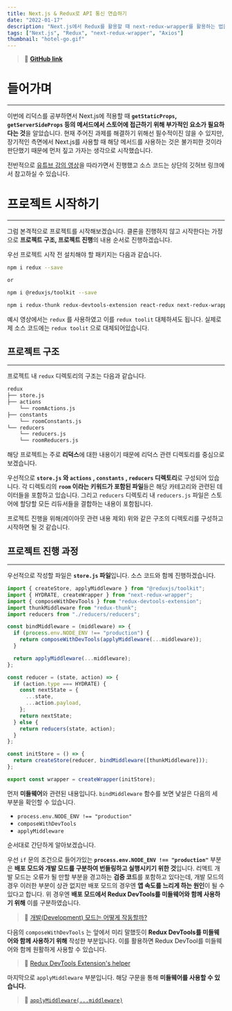 ```yaml
---
title: Next.js & Redux로 API 통신 연습하기
date: "2022-01-17"
description: "Next.js에서 Redux를 활용할 때 next-redux-wrapper를 활용하는 법을 알아봅시다."
tags: ["Next.js", "Redux", "next-redux-wrapper", "Axios"]
thumbnail: "hotel-go.gif"
---
```


> 🔗 **[GitHub link](https://github.com/p-acid/nextjs-redux-practice)**

# 들어가며

---

이번에 리덕스를 공부하면서 Next.js에 적용할 때 **`getStaticProps`, `getServerSideProps` 등의 메서드에서 스토어에 접근하기 위해 부가적인 요소가 필요하다는 것**을 알았습니다. 현재 주어진 과제를 해결하기 위해선 필수적이진 않을 수 있지만, 장기적인 측면에서 Next.js를 사용할 때 해당 메서드를 사용하는 것은 불가피한 것이라 판단했기 때문에 먼저 짚고 가자는 생각으로 시작했습니다.

전반적으로 [유튜브 강의 영상](https://www.youtube.com/watch?v=HC5zazD92ps)을 따라가면서 진행했고 소스 코드는 상단의 깃허브 링크에서 참고하실 수 있습니다.

# 프로젝트 시작하기

---

그럼 본격적으로 프로젝트를 시작해보겠습니다. 클론을 진행하지 않고 시작한다는 가정으로 **프로젝트 구조, 프로젝트 진행**의 내용 순서로 진행하겠습니다.

우선 프로젝트 시작 전 설치해야 할 패키지는 다음과 같습니다.

```sh
npm i redux --save

or

npm i @reduxjs/toolkit --save
```

```sh
npm i redux-thunk redux-devtools-extension react-redux next-redux-wrapper --save
```

예시 영상에서는 `redux` 를 사용하였고 이를 `redux toolit` 대체하셔도 됩니다. 실제로 제 소스 코드에는 `redux toolit` 으로 대체되어있습니다.

## 프로젝트 구조

---

프로젝트 내 `redux` 디렉토리의 구조는 다음과 같습니다.

```sh
redux
├── store.js
├── actions
    └── roomActions.js
├── constants
    └── roomConstants.js
└── reducers
    └── reducers.js
    └── roomReducers.js

```

해당 프로젝트는 주로 **리덕스**에 대한 내용이기 때문에 리덕스 관련 디렉토리를 중심으로 보겠습니다.

우선적으로 **`store.js` 와 `actions` , `constants` , `reducers` 디렉토리**로 구성되어 있습니다. 각 디렉토리의 **`room` 이라는 키워드가 포함된 파일**들은 해당 카테고리와 관련된 데이터들을 포함하고 있습니다. 그리고 `reducers` 디렉토리 내 `reducers.js` 파일은 스토어에 할당할 모든 리듀서들을 결합하는 내용이 포함됩니다.

프로젝트 진행을 위해(레이아웃 관련 내용 제외) 위와 같은 구조의 디렉토리를 구성하고 시작하면 될 것 같습니다.

## 프로젝트 진행 과정

---

우선적으로 작성할 파일은 **`store.js` 파일**입니다. 소스 코드와 함께 진행하겠습니다.

```js
import { createStore, applyMiddleware } from "@reduxjs/toolkit";
import { HYDRATE, createWrapper } from "next-redux-wrapper";
import { composeWithDevTools } from "redux-devtools-extension";
import thunkMiddleware from "redux-thunk";
import reducers from "./reducers/reducers";

const bindMiddleware = (middleware) => {
  if (process.env.NODE_ENV !== "production") {
    return composeWithDevTools(applyMiddleware(...middleware));
  }

  return applyMiddleware(...middleware);
};

const reducer = (state, action) => {
  if (action.type === HYDRATE) {
    const nextState = {
      ...state,
      ...action.payload,
    };
    return nextState;
  } else {
    return reducers(state, action);
  }
};

const initStore = () => {
  return createStore(reducer, bindMiddleware([thunkMiddleware]));
};

export const wrapper = createWrapper(initStore);
```

먼저 **미들웨어**와 관련된 내용입니다. `bindMiddleware` 함수를 보면 낯설은 다음의 세 부분을 확인할 수 있습니다.

- `process.env.NODE_ENV !== "production"`
- `composeWithDevTools`
- `applyMiddleware`

순서대로 간단하게 알아보겠습니다.

우선 `if` 문의 조건으로 들어가있는 **`process.env.NODE_ENV !== "production"`** 부분은 **배포 모드와 개발 모드를 구분하여 번들링하고 실행시키기 위한 것**입니다. 리액트 개발 모드는 오류가 될 만할 부분을 경고하는 **검증 코드**를 포함하고 있다는데, 개발 모드의 경우 이러한 부분이 상관 없지만 배포 모드의 경우엔 **앱 속도를 느리게 하는 원인**이 될 수 있다고 합니다. 위 경우엔 **배포 모드에서 Redux DevTools를 미들웨어와 함께 사용하기 위해** 이를 구분하였습니다.

> 🔖 [개발(Development) 모드는 어떻게 작동할까?](https://ui.toast.com/weekly-pick/ko_20191212)

다음의 `composeWithDevTools` 는 앞에서 미리 말했듯이 **Redux DevTools를 미들웨어와 함께 사용하기 위해** 작성한 부분입니다. 이를 활용하면 Redux DevTool를 미들웨어와 함께 원활하게 사용할 수 있습니다.

> 🔖 [Redux DevTools Extension's helper](https://www.npmjs.com/package/redux-devtools-extension#usage)

마지막으로 `applyMiddleware` 부분입니다. 해당 구문을 통해 **미들웨어를 사용할 수 있습니다.**

> 🔖 [`applyMiddleware(...middleware)`](https://redux.js.org/api/applymiddleware)
